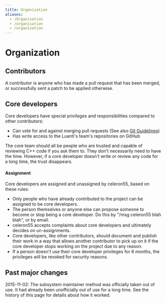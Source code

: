 ```yaml
---
title: Organization
aliases:
  - /Organisation
  - /organisation
  - /organization
---
```


# Organization

## Contributors

A contributor is anyone who has made a pull request that has been merged, or successfully sent a patch to be applied otherwise.

## Core developers

Core developers have special privileges and responsibilities compared to other contributors:

- Can vote for and against merging pull requests (See also [Git Guidelines](/for-engine-devs/git-guidelines))
- Has write access to the Luanti's team's repositories on GitHub

The core team should all be people who are trusted and capable of reviewing C++ code if you ask them to. They don't necessarily need to have the time. However, if a core developer doesn't write or review any code for a long time, the trust disappears.

#### Assignment

Core developers are assigned and unassigned by celeron55, based on these rules:

- Only people who have already contributed to the project can be assigned to be core developers.
- The person themselves or anyone else can propose someone to become or stop being a core developer. Do this by "/msg celeron55 blah blah", or by email.
- celeron55 accepts complaints about core developers and ultimately decides on un-assignments.
- Core developers, like other contributors, should document and publish their work in a way that allows another contributor to pick up on it if the core developer stops working on the project due to any reason.
- If a person doesn't use their core developer privileges for 6 months, the privileges will be revoked for security reasons.

## Past major changes

2015-11-02: The subsystem maintainer method was officially taken out of use. It had already been unofficially out of use for a long time. See the history of this page for details about how it worked.
